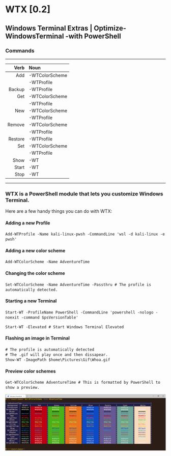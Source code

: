 ﻿
WTX [0.2]
=========

Windows Terminal Extras | Optimize-WindowsTerminal -with PowerShell
---------

### Commands
------------------------
|   Verb|Noun          |
|------:|:-------------|
|    Add|-WTColorScheme|
|       |-WTProfile    |
| Backup|-WTProfile    |
|    Get|-WTColorScheme|
|       |-WTProfile    |
|    New|-WTColorScheme|
|       |-WTProfile    |
| Remove|-WTColorScheme|
|       |-WTProfile    |
|Restore|-WTProfile    |
|    Set|-WTColorScheme|
|       |-WTProfile    |
|   Show|-WT           |
|  Start|-WT           |
|   Stop|-WT           |
------------------------
### WTX is a PowerShell module that lets you customize Windows Terminal.


Here are a few handy things you can do with WTX:

#### Adding a new Profile
~~~
Add-WTProfile -Name kali-linux-pwsh -CommandLine 'wsl -d kali-linux -e pwsh'
~~~


#### Adding a new color scheme
~~~
Add-WTColorScheme -Name AdventureTime
~~~


#### Changing the color scheme
~~~
Set-WTColorScheme -Name AdventureTime -Passthru # The profile is automatically detected.
~~~


#### Starting a new Terminal
~~~
Start-WT -ProfileName PowerShell -CommandLine 'powershell -nologo -noexit -command $psVersionTable'
~~~

~~~
Start-WT -Elevated # Start Windows Terminal Elevated
~~~

#### Flashing an image in Terminal
~~~
# The profile is automatically detected
# The .gif will play once and then dissapear.
Show-WT -ImagePath $home\Pictures\Gif\Whoa.gif 
~~~


#### Preview color schemes
~~~
Get-WTColorScheme AdventureTime # This is formatted by PowerShell to show a preview. 
~~~
![Previwing Scheme 'AdventureTime'](Assets/Get-WTColorScheme.png)


